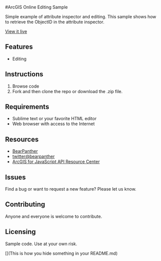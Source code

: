 #ArcGIS Online Editing Sample

Simple example of attribute inspector and editing. This sample shows how to retrieve the ObjectID in the attribute inspector. 


[View it live](http://thejones.github.com/CrossFitRegions/index.html)



## Features
* Editing

## Instructions

1. Browse code
2. Fork and then clone the repo or download the .zip file.   


## Requirements

* Sublime text or your favorite HTML editor
* Web browser with access to the Internet

## Resources

* [BearPanther](http://www.bearpanther.com)
* [twitter@bearpanther](http://twitter.com/BearPanther)
* [ArcGIS for JavaScript API Resource Center](http://help.arcgis.com/en/webapi/javascript/arcgis/index.html)

## Issues

Find a bug or want to request a new feature?  Please let us know.

## Contributing

Anyone and everyone is welcome to contribute. 

## Licensing
Sample code. Use at your own risk. 

[](This is how you hide something in your README.md)
